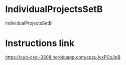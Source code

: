 # IndividualProjectsSetB
IndividualProjectsSetB
# Instructions link
https://cub-csci-3308.herokuapp.com/spzuJvxPCx/ipB